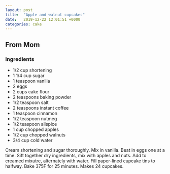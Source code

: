 ```yaml
---
layout: post
title:  "Apple and walnut cupcakes"
date:   2019-12-22 12:01:51 +0000
categories: cake
---
```


## From Mom
### Ingredients
* 1/2 cup shortening
* 1 1/4 cup sugar
* 1 teaspoon vanilla
* 2 eggs
* 2 cups cake flour
* 2 teaspoons baking powder
* 1/2 teaspoon salt
* 2 teaspoons instant coffee
* 1 teaspoon cinnamon
* 1/2 teaspoon nutmeg
* 1/2 teaspoon allspice
* 1 cup chopped apples
* 1/2 cup chopped walnuts
* 3/4 cup cold water


Cream shortening and sugar thoroughly. Mix in vanilla. Beat in eggs one at a time. Sift together dry ingredients, mix with apples and nuts. Add to creamed mixutre, alternately with water. Fill paper-lined cupcake tins to halfway. Bake 375F for 25 minutes. Makes 24 cupcakes.
